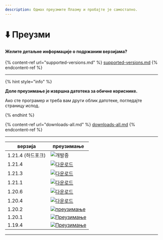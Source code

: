 ```yaml
---
description: Одмах преузмите Плазму и пробајте је самостално.
---
```


# ⬇️ Преузми

#### Желите детаљне информације о подржаним верзијама?

{% content-ref url="supported-versions.md" %}
[supported-versions.md](supported-versions.md)
{% endcontent-ref %}

***

{% hint style="info" %}

**Доле преузимање је извршна датотека за обичне кориснике.**

Ако сте програмер и треба вам други облик датотеке, погледајте страницу испод.

{% endhint %}

{% content-ref url="downloads-all.md" %}
[downloads-all.md](downloads-all.md)
{% endcontent-ref %}

***

<table data-view="cards">
    <thead>
        <tr>
            <th>верзија</th>
            <th>преузимање</th>
        </tr>
    </thead>
    <tbody>
        <tr>
            <td>1.21.4 (하드포크)</td>
            <td>
                <img src="https://badge.plazmamc.org/0/개발중" alt="개발중">
            </td>
        </tr>
        <tr>
            <td>1.21.4</td>
            <td><a href="https://ci.codemc.io/job/PlazmaMC/job/Plazma/job/dev%252F1.21.4/lastSuccessfulBuild/artifact/build/libs/plazma-paperclip-1.21.4-R0.1-SNAPSHOT-reobf.jar">
                <img src="https://badge.plazmamc.org/1/다운로드" alt="다운로드">
            </a></td>
        </tr>
        <tr>
            <td>1.21.3</td>
            <td><a href="https://dl.plazmamc.org/1.21.3/">
                <img src="https://badge.plazmamc.org/2/다운로드" alt="다운로드">
            </a></td>
        </tr>
        <tr>
            <td>1.21.1</td>
            <td><a href="https://dl.plazmamc.org/1.21.1/">
                <img src="https://badge.plazmamc.org/4/다운로드" alt="다운로드">
            </a></td>
        </tr>
        <tr>
            <td>1.20.6</td>
            <td><a href="https://dl.plazmamc.org/1.20.6/">
                <img src="https://badge.plazmamc.org/6/다운로드" alt="다운로드">
            </a></td>
        </tr>
        <tr>
            <td>1.20.4</td>
            <td><a href="https://dl.plazmamc.org/1.20.4/1">
                <img src="https://badge.plazmamc.org/4/다운로드" alt="다운로드">
            </a></td>
        </tr>
        <tr>
            <td>1.20.2</td>
            <td><a href="https://dl.plazmamc.org/1.20.2/1">
                <img src="https://badge.plazmamc.org/4/преузимање" alt="преузимање">
            </a></td>
        </tr>
        <tr>
            <td>1.20.1</td>
            <td><a href="https://dl.plazmamc.org/1.20.1/1">
                <img src="https://badge.plazmamc.org/4/Преузимање" alt="Преузимање">
            </a></td>
        </tr>
        <tr>
            <td>1.19.4</td>
            <td><a href="https://dl.plazmamc.org/1.19.4/1">
                <img src="https://badge.plazmamc.org/4/Преузимање" alt="Преузимање">
            </a></td>
        </tr>
    </tbody>
</table>

***
